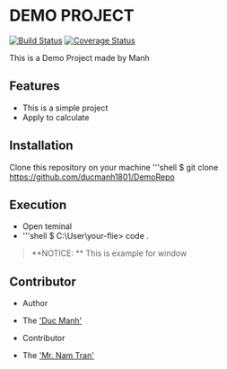 # DEMO PROJECT

[![Build Status](https://travis-ci.org/ArduPilot/ardupilot.svg?branch=master)](https://travis-ci.org/ArduPilot/ardupilot)
[![Coverage Status](https://coveralls.io/repos/github/ArduPilot/ardupilot/badge.svg?branch=master)](https://coveralls.io/github/ArduPilot/ardupilot?branch=master)

This is a Demo Project made by Manh

## Features

* This is a simple project
* Apply to calculate 


## Installation

Clone this repository on your machine
'''shell
$ git clone https://github.com/ducmanh1801/DemoRepo

## Execution

* Open teminal
* '''shell
$ C:\User\your-flie> code .
> **NOTICE: ** This is example for window

## Contributor

* Author
- The ['Duc Manh'](https://www.facebook.com/)
* Contributor
- The ['Mr. Nam Tran'](https://www.facebook.com/tranducnamtoan)

